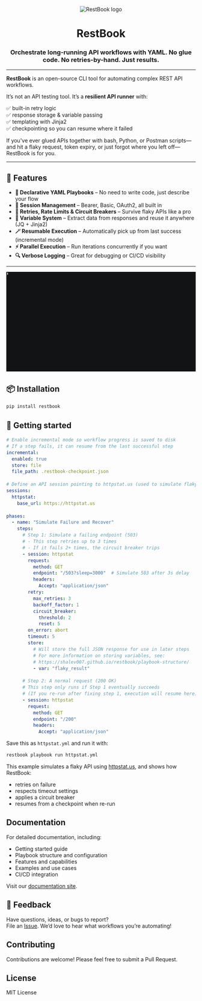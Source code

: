 <p align="center">
  <img alt="RestBook logo" src="https://github.com/user-attachments/assets/191aa5e8-a672-492f-8596-8ae83ba23706" />
</p>

<h1 align="center">RestBook</h1>
<h3 align="center">Orchestrate long-running API workflows with YAML. No glue code. No retries-by-hand. Just results.</h3>

---

**RestBook** is an open-source CLI tool for automating complex REST API workflows.

It’s not an API testing tool. It’s a **resilient API runner** with:

✅ built-in retry logic  
✅ response storage & variable passing  
✅ templating with Jinja2  
✅ checkpointing so you can resume where it failed

If you've ever glued APIs together with bash, Python, or Postman scripts—and hit a flaky request, token expiry, or just forgot where you left off—RestBook is for you.

---

## 🚀 Features

- **📘 Declarative YAML Playbooks** – No need to write code, just describe your flow
- **🔐 Session Management** – Bearer, Basic, OAuth2, all built in
- **🔁 Retries, Rate Limits & Circuit Breakers** – Survive flaky APIs like a pro
- **🧠 Variable System** – Extract data from responses and reuse it anywhere (JQ + Jinja2)
- **🪄 Resumable Execution** – Automatically pick up from last success (incremental mode)
- **⚡️ Parallel Execution** – Run iterations concurrently if you want
- **🔍 Verbose Logging** – Great for debugging or CI/CD visibility

---

<p align="center">
  <img src="assets/demo.gif" alt="RestBook retry and checkpointing demo" width="800" />
</p>

## 📦 Installation

```bash
pip install restbook
```

## 📖 Getting started

```yaml
# Enable incremental mode so workflow progress is saved to disk
# If a step fails, it can resume from the last successful step
incremental:
  enabled: true
  store: file
  file_path: .restbook-checkpoint.json

# Define an API session pointing to httpstat.us (used to simulate flaky responses)
sessions:
  httpstat:
    base_url: https://httpstat.us

phases:
  - name: "Simulate Failure and Recover"
    steps:
      # Step 1: Simulate a failing endpoint (503)
      # - This step retries up to 3 times
      # - If it fails 2+ times, the circuit breaker trips
      - session: httpstat
        request:
          method: GET
          endpoint: "/503?sleep=3000"  # Simulate 503 after 3s delay
          headers:
            Accept: "application/json"
        retry:
          max_retries: 3
          backoff_factor: 1
          circuit_breaker:
            threshold: 2
            reset: 5
        on_error: abort
        timeout: 5
        store:
          # Will store the full JSON response for use in later steps
          # For more information on storing variables, see:
          # https://shalev007.github.io/restbook/playbook-structure/
          - var: "flaky_result" 

      # Step 2: A normal request (200 OK)
      # This step only runs if Step 1 eventually succeeds
      # (If you re-run after fixing step 1, execution will resume here)
      - session: httpstat
        request:
          method: GET
          endpoint: "/200"
          headers:
            Accept: "application/json"
```

Save this as `httpstat.yml` and run it with:
```bash
restbook playbook run httpstat.yml
```

This example simulates a flaky API using [httpstat.us](https://httpstat.us), and shows how RestBook:
- retries on failure
- respects timeout settings
- applies a circuit breaker
- resumes from a checkpoint when re-run

## Documentation

For detailed documentation, including:
- Getting started guide
- Playbook structure and configuration
- Features and capabilities
- Examples and use cases
- CI/CD integration

Visit our [documentation site](https://shalev007.github.io/restbook/).

## 💬 Feedback

Have questions, ideas, or bugs to report?  
File an [Issue](https://github.com/shalev007/restbook/issues).
We’d love to hear what workflows you’re automating!

## Contributing

Contributions are welcome! Please feel free to submit a Pull Request.

## License

MIT License
